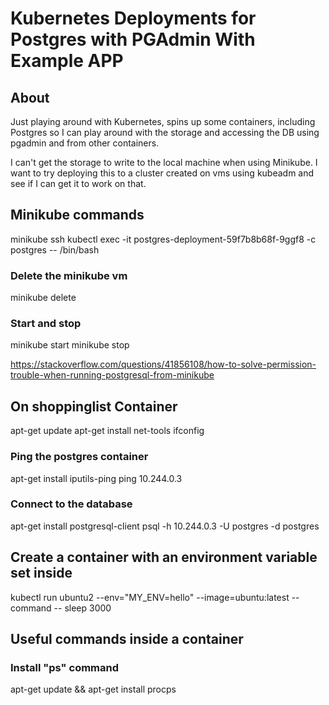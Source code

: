 # Kubernetes Deployments for Postgres with PGAdmin With Example APP

## About

Just playing around with Kubernetes, spins up some containers, including Postgres so I can play around with the storage and accessing the DB using pgadmin and from other containers.

I can't get the storage to write to the local machine when using Minikube. I want to try deploying this to a cluster created on vms using kubeadm and see if I can get it to work on that.


## Minikube commands
minikube ssh
kubectl exec -it postgres-deployment-59f7b8b68f-9ggf8 -c postgres -- /bin/bash
### Delete the minikube vm
minikube delete
### Start and stop
minikube start
minikube stop

https://stackoverflow.com/questions/41856108/how-to-solve-permission-trouble-when-running-postgresql-from-minikube




## On shoppinglist Container
apt-get update
apt-get install net-tools
ifconfig
### Ping the postgres container
apt-get install iputils-ping
ping 10.244.0.3
### Connect to the database
apt-get install postgresql-client
psql -h 10.244.0.3 -U postgres -d postgres

## Create a container with an environment variable set inside
kubectl run ubuntu2 --env="MY_ENV=hello" --image=ubuntu:latest --command -- sleep 3000

## Useful commands inside a container
### Install "ps" command
apt-get update && apt-get install procps



